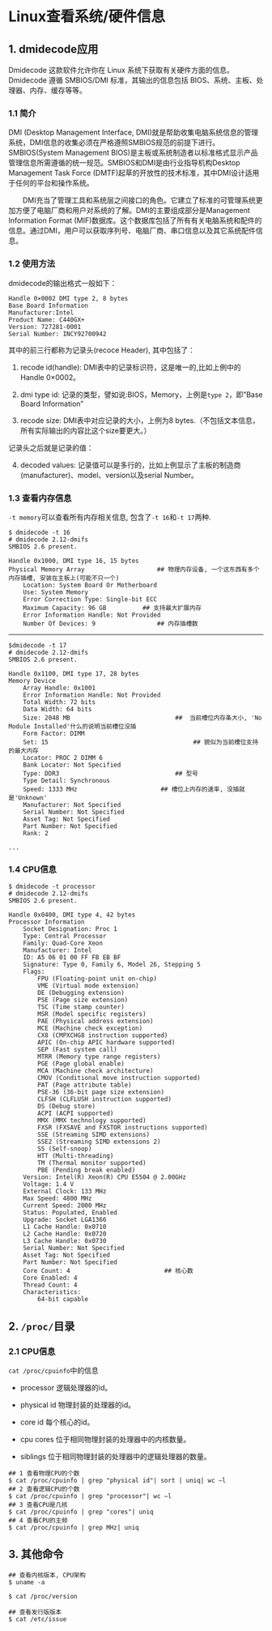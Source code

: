 # Linux查看系统/硬件信息

## 1. dmidecode应用

Dmidecode 这款软件允许你在 Linux 系统下获取有关硬件方面的信息。Dmidecode 遵循 SMBIOS/DMI 标准，其输出的信息包括 BIOS、系统、主板、处理器、内存、缓存等等。

### 1.1 简介

DMI (Desktop Management Interface, DMI)就是帮助收集电脑系统信息的管理系统，DMI信息的收集必须在严格遵照SMBIOS规范的前提下进行。 SMBIOS(System Management BIOS)是主板或系统制造者以标准格式显示产品管理信息所需遵循的统一规范。SMBIOS和DMI是由行业指导机构Desktop Management Task Force (DMTF)起草的开放性的技术标准，其中DMI设计适用于任何的平台和操作系统。

　　DMI充当了管理工具和系统层之间接口的角色。它建立了标准的可管理系统更加方便了电脑厂商和用户对系统的了解。DMI的主要组成部分是Management Information Format (MIF)数据库。这个数据库包括了所有有关电脑系统和配件的信息。通过DMI，用户可以获取序列号、电脑厂商、串口信息以及其它系统配件信息。

### 1.2 使用方法

dmidecode的输出格式一般如下：

```
Handle 0×0002 DMI type 2, 8 bytes
Base Board Information
Manufacturer:Intel
Product Name: C440GX+
Version: 727281-0001
Serial Number: INCY92700942
```

其中的前三行都称为记录头(recoce Header), 其中包括了：

1. recode id(handle): DMI表中的记录标识符，这是唯一的,比如上例中的Handle 0×0002。

2. dmi type id: 记录的类型，譬如说:BIOS，Memory，上例是`type 2`，即”Base Board Information”

3. recode size: DMI表中对应记录的大小，上例为8 bytes.（不包括文本信息，所有实际输出的内容比这个size要更大。）

记录头之后就是记录的值：

4. decoded values: 记录值可以是多行的，比如上例显示了主板的制造商(manufacturer)、model、version以及serial Number。

### 1.3 查看内存信息

`-t memory`可以查看所有内存相关信息, 包含了`-t 16`和`-t 17`两种.

```
$ dmidecode -t 16
# dmidecode 2.12-dmifs
SMBIOS 2.6 present.

Handle 0x1000, DMI type 16, 15 bytes
Physical Memory Array                    ## 物理内存设备, 一个这东西有多个内存插槽, 安装在主板上(可能不只一个)
	Location: System Board Or Motherboard
	Use: System Memory
	Error Correction Type: Single-bit ECC
	Maximum Capacity: 96 GB          ## 支持最大扩展内存
	Error Information Handle: Not Provided
	Number Of Devices: 9                 ## 内存插槽数
```

------

```
$dmidecode -t 17
# dmidecode 2.12-dmifs
SMBIOS 2.6 present.

Handle 0x1100, DMI type 17, 28 bytes
Memory Device
	Array Handle: 0x1001
	Error Information Handle: Not Provided
	Total Width: 72 bits
	Data Width: 64 bits
	Size: 2048 MB                             ##  当前槽位内存条大小, 'No Module Installed'什么的说明当前槽位没插
	Form Factor: DIMM
	Set: 15                                        ## 貌似为当前槽位支持的最大内存
	Locator: PROC 2 DIMM 6
	Bank Locator: Not Specified
	Type: DDR3                                ## 型号
	Type Detail: Synchronous
	Speed: 1333 MHz                       ## 槽位上内存的速率, 没插就是'Unknown'
	Manufacturer: Not Specified
	Serial Number: Not Specified
	Asset Tag: Not Specified
	Part Number: Not Specified
	Rank: 2

...
```

### 1.4 CPU信息

```
$ dmidecode -t processor
# dmidecode 2.12-dmifs
SMBIOS 2.6 present.

Handle 0x0400, DMI type 4, 42 bytes
Processor Information
	Socket Designation: Proc 1
	Type: Central Processor
	Family: Quad-Core Xeon
	Manufacturer: Intel
	ID: A5 06 01 00 FF FB EB BF
	Signature: Type 0, Family 6, Model 26, Stepping 5
	Flags:
		FPU (Floating-point unit on-chip)
		VME (Virtual mode extension)
		DE (Debugging extension)
		PSE (Page size extension)
		TSC (Time stamp counter)
		MSR (Model specific registers)
		PAE (Physical address extension)
		MCE (Machine check exception)
		CX8 (CMPXCHG8 instruction supported)
		APIC (On-chip APIC hardware supported)
		SEP (Fast system call)
		MTRR (Memory type range registers)
		PGE (Page global enable)
		MCA (Machine check architecture)
		CMOV (Conditional move instruction supported)
		PAT (Page attribute table)
		PSE-36 (36-bit page size extension)
		CLFSH (CLFLUSH instruction supported)
		DS (Debug store)
		ACPI (ACPI supported)
		MMX (MMX technology supported)
		FXSR (FXSAVE and FXSTOR instructions supported)
		SSE (Streaming SIMD extensions)
		SSE2 (Streaming SIMD extensions 2)
		SS (Self-snoop)
		HTT (Multi-threading)
		TM (Thermal monitor supported)
		PBE (Pending break enabled)
	Version: Intel(R) Xeon(R) CPU E5504 @ 2.00GHz            
	Voltage: 1.4 V
	External Clock: 133 MHz
	Max Speed: 4800 MHz
	Current Speed: 2000 MHz
	Status: Populated, Enabled
	Upgrade: Socket LGA1366
	L1 Cache Handle: 0x0710
	L2 Cache Handle: 0x0720
	L3 Cache Handle: 0x0730
	Serial Number: Not Specified
	Asset Tag: Not Specified
	Part Number: Not Specified
	Core Count: 4                          ## 核心数
	Core Enabled: 4
	Thread Count: 4
	Characteristics:
		64-bit capable

```

## 2. `/proc/`目录

### 2.1 CPU信息

`cat /proc/cpuinfo`中的信息

- processor       逻辑处理器的id。

- physical id    物理封装的处理器的id。

- core id        每个核心的id。

- cpu cores      位于相同物理封装的处理器中的内核数量。

- siblings       位于相同物理封装的处理器中的逻辑处理器的数量。

```
## 1 查看物理CPU的个数
$ cat /proc/cpuinfo | grep "physical id"| sort | uniq| wc –l
## 2 查看逻辑CPU的个数
$ cat /proc/cpuinfo | grep "processor"| wc –l
## 3 查看CPU是几核
$ cat /proc/cpuinfo | grep "cores"| uniq
## 4 查看CPU的主频
$ cat /proc/cpuinfo | grep MHz| uniq 
```

## 3. 其他命令

```
## 查看内核版本, CPU架构
$ uname -a

$ cat /proc/version

## 查看发行版版本
$ cat /etc/issue
```